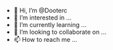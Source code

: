 - 👋 Hi, I’m @Dooterc
- 👀 I’m interested in ...
- 🌱 I’m currently learning ...
- 💞️ I’m looking to collaborate on ...
- 📫 How to reach me ...

<!---
Dooterc/Dooterc is a ✨ special ✨ repository because its `README.md` (this file) appears on your GitHub profile.
You can click the Preview link to take a look at your changes.
--->
